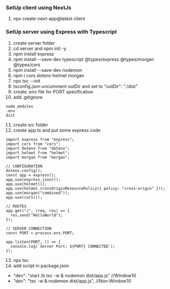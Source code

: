 ### SetUp client using NextJs

1. npx create-next-app@latest client

### SetUp server using Express with Typescript

1. create server folder
2. cd server and npm init -y
3. npm install express
4. npm install --save-dev typescript @types/express @types/morgan @types/cors
5. npm install --save-dev nodemon
6. npm i cors dotenv helmet morgan
7. npx tsc --init
8. tsconfig.json uncomment outDir and set to "outDir": "./dist"
9. create .env file for PORT specification
10. add .gitignore
```
node_modules
.env
dist
```
11. create src folder
12. create app.ts and put some express code
```
import express from "express";
import cors from "cors";
import dotenv from "dotenv";
import helmet from "helmet";
import morgan from "morgan";

// CONFIGURATION
dotenv.config();
const app = express();
app.use(express.json());
app.use(helmet());
app.use(helmet.crossOriginResourcePolicy({ policy: "cross-origin" }));
app.use(morgan("combined"));
app.use(cors());

// ROUTES
app.get("/", (req, res) => {
  res.send("HelloWorld");
});

// SERVER CONNECTION
const PORT = process.env.PORT;

app.listen(PORT, () => {
  console.log(`Server Port: ${PORT} CONNECTED`);
});
```
13. npx tsc
14. add script in package.json
- "dev": "start /b tsc -w & nodemon dist/app.js" //Window10
- "dev": "tsc -w & nodemon dist/app.js", //Non-Window10